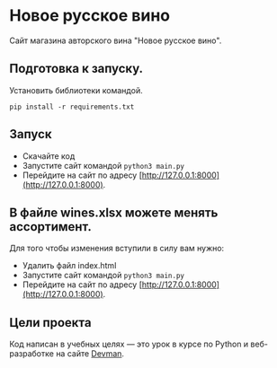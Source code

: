 # Новое русское вино

Сайт магазина авторского вина "Новое русское вино".

## Подготовка к запуску.  
Установить библиотеки командой.  
```
pip install -r requirements.txt
```
## Запуск

- Скачайте код
- Запустите сайт командой `python3 main.py`
- Перейдите на сайт по адресу [http://127.0.0.1:8000](http://127.0.0.1:8000).

## В файле wines.xlsx можете менять ассортимент.  
Для того чтобы изменения вступили в силу вам нужно:
- Удалить файл index.html
- Запустите сайт командой `python3 main.py`
- Перейдите на сайт по адресу [http://127.0.0.1:8000](http://127.0.0.1:8000).  
## Цели проекта

Код написан в учебных целях — это урок в курсе по Python и веб-разработке на сайте [Devman](https://dvmn.org).
